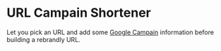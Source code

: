 # URL Campain Shortener

Let you pick an URL and add some [Google
Campain](https://ga-dev-tools.appspot.com/campaign-url-builder/)
information before building a rebrandly URL.
